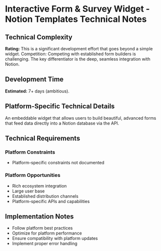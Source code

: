 # Interactive Form & Survey Widget - Notion Templates Technical Notes

## Technical Complexity
**Rating:** This is a significant development effort that goes beyond a simple widget. Competition: Competing with established form builders is challenging. The key differentiator is the deep, seamless integration with Notion.

## Development Time
**Estimated:** 7+ days (ambitious).

## Platform-Specific Technical Details
An embeddable widget that allows users to build beautiful, advanced forms that feed data directly into a Notion database via the API.

## Technical Requirements

### Platform Constraints
- Platform-specific constraints not documented

### Platform Opportunities
- Rich ecosystem integration
- Large user base
- Established distribution channels
- Platform-specific APIs and capabilities

## Implementation Notes
- Follow platform best practices
- Optimize for platform performance
- Ensure compatibility with platform updates
- Implement proper error handling
